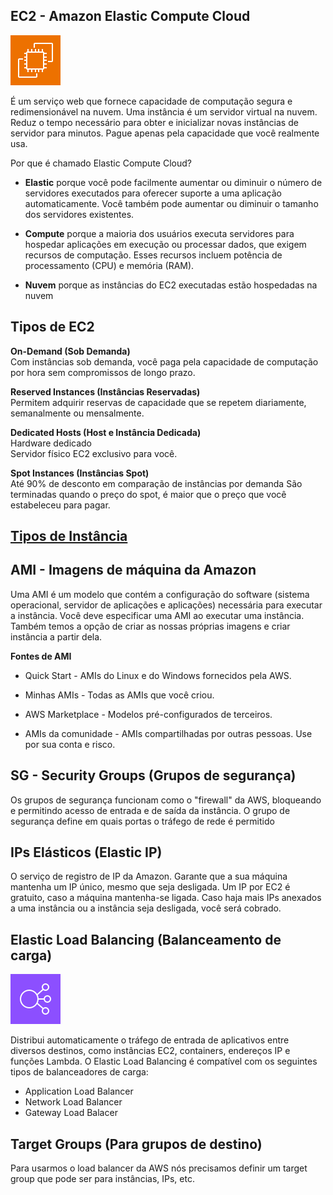 ## EC2 - Amazon Elastic Compute Cloud
![AWS EC2](/aws/icon/aws-ec2.png)

É um serviço web que fornece capacidade de computação segura e redimensionável na nuvem. Uma instância é um servidor virtual na nuvem.
Reduz o tempo necessário para obter e inicializar novas instâncias de servidor para minutos.
Pague apenas pela capacidade que você realmente usa.

Por que é chamado Elastic Compute Cloud?

- **Elastic** porque você pode facilmente aumentar ou diminuir o número de servidores executados para oferecer suporte a uma aplicação automaticamente. Você também pode aumentar ou diminuir o tamanho dos servidores existentes.

- **Compute** porque a maioria dos usuários executa servidores para hospedar aplicações em execução ou processar dados, que exigem recursos de computação. Esses recursos incluem potência de processamento (CPU) e memória (RAM).

- **Nuvem** porque as instâncias do EC2 executadas estão hospedadas na nuvem

## Tipos de EC2

**On-Demand (Sob Demanda)** <br>
Com instâncias sob demanda, você paga pela capacidade de computação por hora sem compromissos de longo prazo.

**Reserved Instances (Instâncias Reservadas)** <br>
Permitem adquirir reservas de capacidade que se repetem diariamente, semanalmente ou mensalmente.

**Dedicated Hosts (Host e Instância Dedicada)**<br>
Hardware dedicado <br>
Servidor físico EC2 exclusivo para você.

**Spot Instances (Instâncias Spot)** <br>
Até 90% de desconto em comparação de instâncias por demanda
São terminadas quando o preço do spot, é maior que o preço que você estabeleceu para pagar.

## [Tipos de Instância](https://docs.aws.amazon.com/pt_br/AWSEC2/latest/WindowsGuide/instance-types.html#current-gp)

## AMI - Imagens de máquina da Amazon
Uma AMI é um modelo que contém a configuração do software (sistema operacional, servidor de aplicações e aplicações) necessária para executar a instância. Você deve especificar uma AMI ao executar uma instância. Também temos a opção de criar as nossas próprias imagens e criar instância a partir dela. 

**Fontes de AMI**
- Quick Start - AMIs do Linux e do Windows fornecidos pela AWS.
  
- Minhas AMIs - Todas as AMIs que você criou.
  
- AWS Marketplace - Modelos pré-configurados de terceiros.

- AMIs da comunidade - AMIs compartilhadas por outras pessoas. Use por sua conta e risco.


## SG - Security Groups (Grupos de segurança)
Os grupos de segurança funcionam como o "firewall" da AWS, bloqueando e permitindo acesso de entrada e de saída da instância. O grupo de segurança define em quais portas o tráfego de rede é permitido

## IPs Elásticos (Elastic IP)
O serviço de registro de IP da Amazon. Garante que a sua máquina mantenha um IP único, mesmo que seja desligada. 
Um IP por EC2 é gratuito, caso a máquina mantenha-se ligada.
Caso haja mais IPs anexados a uma instância ou a instância seja desligada, você será cobrado.

## Elastic Load Balancing (Balanceamento de carga)
![Load Balancing](/aws/icon/aws-elb.png)

Distribui automaticamente o tráfego de entrada de aplicativos entre diversos destinos, como instâncias EC2, containers, endereços IP e funções Lambda. 
O Elastic Load Balancing é compatível com os seguintes tipos de balanceadores de carga:

- Application Load Balancer
- Network Load Balancer
- Gateway Load Balacer

## Target Groups (Para grupos de destino)
Para usarmos o load balancer da AWS nós precisamos definir um target group que pode ser para instâncias, IPs, etc.




